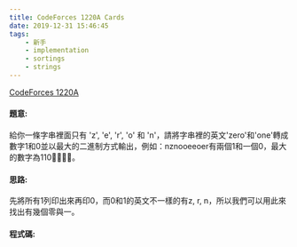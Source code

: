 ```yaml
---
title: CodeForces 1220A Cards
date: 2019-12-31 15:46:45
tags:
    - 新手
    - implementation
    - sortings
    - strings
---
```

[CodeForces 1220A](https://codeforces.com/problemset/problem/1220/A)
<!-- more -->

#### 題意:
給你一條字串裡面只有 'z', 'e', 'r', 'o' 和 'n'，請將字串裡的英文'zero'和'one'轉成數字1和0並以最大的二進制方式輸出，例如：nznooeeoer有兩個1和一個0，最大的數字為110。

#### 思路:
先將所有1列印出來再印0，而0和1的英文不一樣的有z, r, n，所以我們可以用此來找出有幾個零與一。

#### 程式碼:
<script src="https://gist.github.com/Daviswww/aacc51a67599af7e1e7f778bf921e76e.js"></script>